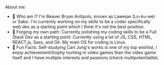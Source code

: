 About me: 
- 💬 Who am I? I'm Beaver Bryan Antipolo, known as Laweqw (Lo-ku-we) or Sabo.  I'm currently working on my skills to be a coder specifically web dev as a starting point which I think it's not the best position. 
- :telescope: Forging my own path: Currently polishing my coding skills to be a Full Stack Dev as a starting point. Currently using a lot of JS, CSS, HTML, REACT.js, Sass, and Git. My main OS for coding is Linux.
- :closed_book: Fun Facts: Self-studying Carl Jung's works is one of my top wishlist, I enjoy achievement/trophy hunting in video games than the video game itself and I have multiple interests and passions (check multipotentialite).


<!----- ![Top Langs](https://github-readme-stats.vercel.app/api/top-langs/?username=law911012eqw&theme=tokyonight) --->
